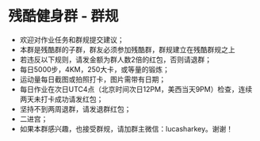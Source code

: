 # 残酷健身群 - 群规

- 欢迎对作业任务和群规提交建议；
- 本群是残酷群的子群，群友必须参加残酷群，群规建立在残酷群规之上
- 若违反以下规则，请发金额为群人数2倍的红包，否则请退群；
- 每日5000步，4KM，250大卡，或等量的锻炼；
- 运动量每日截图或拍照打卡，图片需带有日期；
- 每日作业在次日UTC4点（北京时间次日12PM，美西当天9PM）检查，连续两天未打卡成功请发红包；
- 坚持不到两周退群，请发退群红包；
- 二进宫；
- 如果本群感兴趣，也接受群规，请加群主微信：lucasharkey。谢谢！
